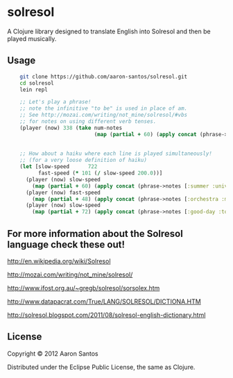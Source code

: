 # solresol

A Clojure library designed to translate English into Solresol and then be played musically.

## Usage
```sh
    git clone https://github.com/aaron-santos/solresol.git
    cd solresol
    lein repl
```
```clj
    ;; Let's play a phrase!
    ;; note the infinitive "to be" is used in place of am.
    ;; See http://mozai.com/writing/not_mine/solresol/#vbs
    ;; for notes on using different verb tenses.
    (player (now) 338 (take num-notes
                            (map (partial + 60) (apply concat (phrase->notes [:I :be :happy])))))
    
    
    ;; How about a haiku where each line is played simultaneously!
    ;; (for a very loose definition of haiku)
    (let [slow-speed      722
          fast-speed (* 101 (/ slow-speed 200.0))]
      (player (now) slow-speed
        (map (partial + 60) (apply concat (phrase->notes [:summer :universe]))))
      (player (now) fast-speed
        (map (partial + 48) (apply concat (phrase->notes [:orchestra :meet :everywhere]))))
      (player (now) slow-speed
        (map (partial + 72) (apply concat (phrase->notes [:good-day :tomorrow])))))
```
## For more information about the Solresol language check these out!
http://en.wikipedia.org/wiki/Solresol

http://mozai.com/writing/not_mine/solresol/

http://www.ifost.org.au/~gregb/solresol/sorsolex.htm

http://www.datapacrat.com/True/LANG/SOLRESOL/DICTIONA.HTM

http://solresol.blogspot.com/2011/08/solresol-english-dictionary.html

## License

Copyright © 2012 Aaron Santos

Distributed under the Eclipse Public License, the same as Clojure.

